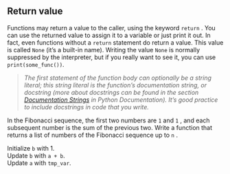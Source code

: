 ## Return value

Functions may return a value to the caller, using the keyword `return` . You can use the 
returned value to assign it to a variable or just print it out. In fact, even functions 
without a `return` statement do return a value. This value is 
called `None` (it’s a built-in name). Writing the value `None` is normally suppressed by 
the interpreter, but if you really want to see it, you can use `print(some_func())`.

><i>The first statement of the function body can optionally be a string literal; this string 
literal is the function’s documentation string, or docstring (more about docstrings can 
be found in the section <a href="https://docs.python.org/3/tutorial/controlflow.html#tut-docstrings">Documentation Strings</a>
in Python Documentation). It’s good practice to include docstrings in code that you write.</i>
  
In the Fibonacci sequence, the first two numbers are `1` and `1` , and each subsequent 
number is the sum of the previous two. Write a function that returns a list of numbers 
of the Fibonacci sequence up to `n` .  

<div class='hint'>Initialize <code>b</code> with 1.</div>
<div class='hint'>Update <code>b</code> with <code>a + b</code>.</div>
<div class='hint'>Update <code>a</code> with <code>tmp_var</code>.</div>


